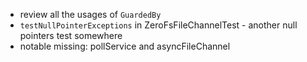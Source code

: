 
- review all the usages of `GuardedBy`
- `testNullPointerExceptions` in ZeroFsFileChannelTest - another null pointers test somewhere
- notable missing: pollService and asyncFileChannel
